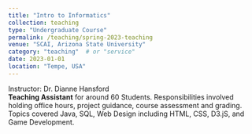 ```yaml
---
title: "Intro to Informatics"
collection: teaching
type: "Undergraduate Course"
permalink: /teaching/spring-2023-teaching
venue: "SCAI, Arizona State University"
category: "teaching"  # or "service"
date: 2023-01-01
location: "Tempe, USA"
---
```

Instructor: Dr. Dianne Hansford
<br>
**Teaching Assistant** for around 60 Students. Responsibilities involved holding office hours, project guidance, course assessment and grading. Topics covered Java, SQL, Web Design including HTML, CSS, D3.jS, and Game Development.
